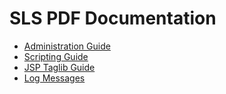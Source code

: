 # SLS PDF Documentation

- [Administration Guide] 
- [Scripting Guide] 
- [JSP Taglib Guide] 
- [Log Messages] 


[Administration Guide]: files/%SLS_VERSION%/sls-adminguide.pdf
[Scripting Guide]: files/%SLS_VERSION%/sls-scripting-guide.pdf
[JSP Taglib Guide]: files/%SLS_VERSION%/sls-taglib-guide.pdf
[Log Messages]: files/%SLS_VERSION%/sls-log-messages.pdf
